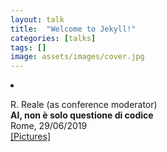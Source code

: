 ```yaml
---
layout: talk
title:  "Welcome to Jekyll!"
categories: [talks]
tags: []
image: assets/images/cover.jpg
---
```



<li><p>R. Reale (as conference moderator)<br>
<b>AI, non è solo questione di codice</b><br>
Rome, 29/06/2019<br>
<a href="https://photos.app.goo.gl/HvfnwZTp8j9jvEPWA" target="_blank">[Pictures]</a>
</p>
</li>
